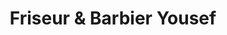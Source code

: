 ---
title: "Friseur & Barbier Yousef"
url: /bad-dueben/friseur-und-barbier-yousef/
shop: Friseur
---